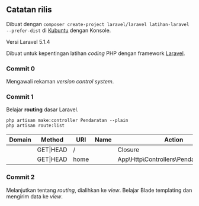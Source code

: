 ## Catatan rilis

Dibuat dengan `composer create-project laravel/laravel latihan-laravel --prefer-dist`
di [Kubuntu](http://kubuntu.org "") dengan Konsole.

Versi Laravel 5.1.4

Dibuat untuk kepentingan latihan *coding* PHP dengan framework [Laravel](http://laravel.com "").

### Commit 0

Mengawali rekaman *version control system*.

### Commit 1

Belajar **routing** dasar Laravel.

	php artisan make:controller Pendaratan --plain
	php artisan route:list

| Domain | Method        | URI  | Name | Action                                | Middleware |
|--------|---------------|------|------|---------------------------------------|------------|
|        | GET&#124;HEAD | /    |      | Closure                               |            |
|        | GET&#124;HEAD | home |      | App\Http\Controllers\Pendaratan@index |            |

### Commit 2

Melanjutkan tentang *routing*, dialihkan ke *view*.
Belajar Blade templating dan mengirim data ke *view*.
